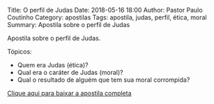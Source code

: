 Title: O perfil de Judas
Date: 2018-05-16 18:00
Author: Pastor Paulo Coutinho
Category: apostilas
Tags: apostila, judas, perfil, ética, moral
Summary: Apostila sobre o perfil de Judas

Apostila sobre o perfil de Judas.

Tópicos:

- Quem era Judas (ética)?
- Qual era o caráter de Judas (moral)?
- Qual o resultado de alguém que tem sua moral corrompida?


[Clique aqui para baixar a apostila completa](https://www.dropbox.com/s/yj8q6almgoyn9og/O%20perfil%20de%20Judas.pdf?dl=1)